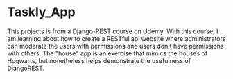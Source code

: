 # Taskly_App
This projects is from a Django-REST course on Udemy.
With this course, I am learning about how to create a RESTful api website where administrators can moderate the users with permissions and users don't have permissions with others. The "house" app is an exercise that mimics the houses of Hogwarts, but nonetheless helps demonstrate the usefulness of DjangoREST.

